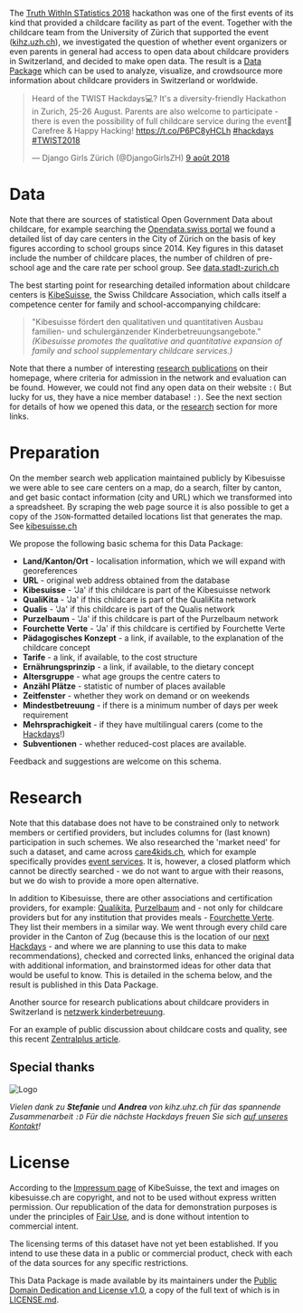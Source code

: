 The [Truth WithIn STatistics 2018](https://twist2018.ch) hackathon was one of the first events of its kind that provided a childcare facility as part of the event. Together with the childcare team from the University of Zürich that supported the event ([kihz.uzh.ch](https://www.kihz.uzh.ch/)), we investigated the question of whether event organizers or even parents in general had access to open data about childcare providers in Switzerland, and decided to make open data. The result is a [Data Package](https://frictionlessdata.io/field-guide/) which can be used to analyze, visualize, and crowdsource more information about childcare providers in Switzerland or worldwide.

<blockquote class="twitter-tweet" data-lang="fr"><p lang="en" dir="ltr">Heard of the TWIST Hackdays💻? It&#39;s a diversity-friendly Hackathon in Zurich, 25-26 August. Parents are also welcome to participate - there is even the possibility of full childcare service during the event👶 Carefree &amp; Happy Hacking! <a href="https://t.co/P6PC8yHCLh">https://t.co/P6PC8yHCLh</a>  <a href="https://twitter.com/hashtag/hackdays?src=hash&amp;ref_src=twsrc%5Etfw">#hackdays</a> <a href="https://twitter.com/hashtag/TWIST2018?src=hash&amp;ref_src=twsrc%5Etfw">#TWIST2018</a></p>&mdash; Django Girls Zürich (@DjangoGirlsZH) <a href="https://twitter.com/DjangoGirlsZH/status/1027451529266188293?ref_src=twsrc%5Etfw">9 août 2018</a></blockquote>

# Data

Note that there are sources of statistical Open Government Data about childcare, for example searching the [Opendata.swiss portal](https://opendata.swiss/de/dataset?q=kinderbetreuung) we found a detailed list of day care centers in the City of Zürich on the basis of key figures according to school groups since 2014. Key figures in this dataset include the number of childcare places, the number of children of pre-school age and the care rate per school group. See [data.stadt-zurich.ch](https://data.stadt-zuerich.ch/dataset/sd_zv_kitas_schulkreis)

The best starting point for researching detailed information about childcare centers is [KibeSuisse](https://www.kibesuisse.ch/verband/ueber-kibesuisse/kibesuisse-stellt-sich-vor/), the Swiss Childcare Association, which calls itself a competence center for family and school-accompanying childcare:

> "Kibesuisse fördert den qualitativen und quantitativen Ausbau familien- und schulergänzender Kinderbetreuungsangebote." *(Kibesuisse promotes the qualitative and quantitative expansion of family and school supplementary childcare services.)*

Note that there a number of interesting [research publications](https://www.kibesuisse.ch/publikationen/) on their homepage, where criteria for admission in the network and evaluation can be found. However, we could not find any open data on their website `:(` But lucky for us, they have a nice member database! `:)`. See the next section for details of how we opened this data, or the [research](#Research) section for more links.

# Preparation

On the member search web application maintained publicly by Kibesuisse we were able to see care centers on a map, do a search, filter by canton, and get basic contact information (city and URL) which we transformed into a spreadsheet. By scraping the web page source it is also possible to get a copy of the `JSON`-formatted detailed locations list that generates the map. See [kibesuisse.ch](https://www.kibesuisse.ch/verband/mitglieder/mitglieder-suchen/?tx_iskibesuissemitglieder_suche[action]=search&tx_iskibesuissemitglieder_suche[controller]=Mitglieder&tx_iskibesuissemitglieder_suche[canton]=ZG)

We propose the following basic schema for this Data Package:

- **Land/Kanton/Ort** - localisation information, which we will expand with georeferences
- **URL** - original web address obtained from the database
- **Kibesuisse** - 'Ja' if this childcare is part of the Kibesuisse network
- **QualiKita** - 'Ja' if this childcare is part of the QualiKita network
- **Qualis** - 'Ja' if this childcare is part of the Qualis network
- **Purzelbaum** - 'Ja' if this childcare is part of the Purzelbaum network
- **Fourchette Verte** - 'Ja' if this childcare is certified by Fourchette Verte
- **Pädagogisches Konzept** - a link, if available, to the explanation of the childcare concept
- **Tarife** - a link, if available, to the cost structure
- **Ernährungsprinzip** - a link, if available, to the dietary concept
- **Altersgruppe** - what age groups the centre caters to
- **Anzähl Plätze** - statistic of number of places available
- **Zeitfenster** - whether they work on demand or on weekends
- **Mindestbetreuung** - if there is a minimum number of days per week requirement
- **Mehrsprachigkeit** - if they have multilingual carers (come to the [Hackdays](https://hack.opendata.ch/event/22)!)
- **Subventionen** - whether reduced-cost places are available.

Feedback and suggestions are welcome on this schema.

# Research

Note that this database does not have to be constrained only to network members or certified providers, but includes columns for (last known) participation in such schemes. We also researched the 'market need' for such a dataset, and came across [care4kids.ch](https://www.care4kids.ch/fuer-familien/animation-fur-einen-anlass/), which for example specifically provides [event services](https://www.care4kids.ch/fuer-familien/animation-fur-einen-anlass/). It is, however, a closed platform which cannot be directly searched - we do not want to argue with their reasons, but we do wish to provide a more open alternative.

In addition to Kibesuisse, there are other associations and certification providers, for example: [Qualikita](https://www.quali-kita.ch/de/fuer-eltern/zertifizierte-kitas/), [Purzelbaum](https://www.radix.ch/Gesunde-Schulen/Bewegung-und-Ernaehrung/Purzelbaum-Schweiz/Purzelbaum-KiTa/Pf3sM/?sesURLcheck=true) and - not only for childcare providers but for any institution that provides meals - [Fourchette Verte](http://www.fourchetteverte.ch/). They list their members in a similar way. We went through every child care provider in the Canton of Zug (because this is the location of our [next Hackdays](http://hack.opendata.ch/event/21#top) - and where we are planning to use this data to make recommendations), checked and corrected links, enhanced the original data with additional information, and brainstormed ideas for other data that would be useful to know. This is detailed in the schema below, and the result is published in this Data Package.

Another source for research publications about childcare providers in Switzerland is [netzwerk kinderbetreuung](http://www.netzwerk-kinderbetreuung.ch/de/dossiers/27/).

For an example of public discussion about childcare costs and quality, see this recent [Zentralplus article](https://www.zentralplus.ch/de/news/wirtschaft/5536600/Eigene-Kitas-bei-Zuger-Unternehmen-Fehlanzeige.htm).

## Special thanks

![Logo](https://www.kihz.uzh.ch/dam/jcr:ffffffff-fad9-f04f-0000-000078c87d1e/kihz.jpg)

*Vielen dank zu **Stefanie** und **Andrea** von kihz.uhz.ch für das spannende Zusammenarbeit `:D` Für die nächste Hackdays freuen Sie sich [auf unseres Kontakt](https://www.kihz.uzh.ch/de/kitas.html)!*

# License

According to the [Impressum page](https://www.kibesuisse.ch/footerlinks-rechts/impressum/) of KibeSuisse, the text and images on kibesuisse.ch are copyright, and not to be used without express written permission. Our republication of the data for demonstration purposes is under the principles of [Fair Use](https://de.wikipedia.org/wiki/Fair_Use), and is done without intention to commercial intent.

The licensing terms of this dataset have not yet been established. If you intend to use these data in a public or commercial product, check with each of the data sources for any specific restrictions.

This Data Package is made available by its maintainers under the [Public Domain Dedication and License v1.0](http://www.opendatacommons.org/licenses/pddl/1.0/), a copy of the full text of which is in [LICENSE.md](LICENSE.md).

